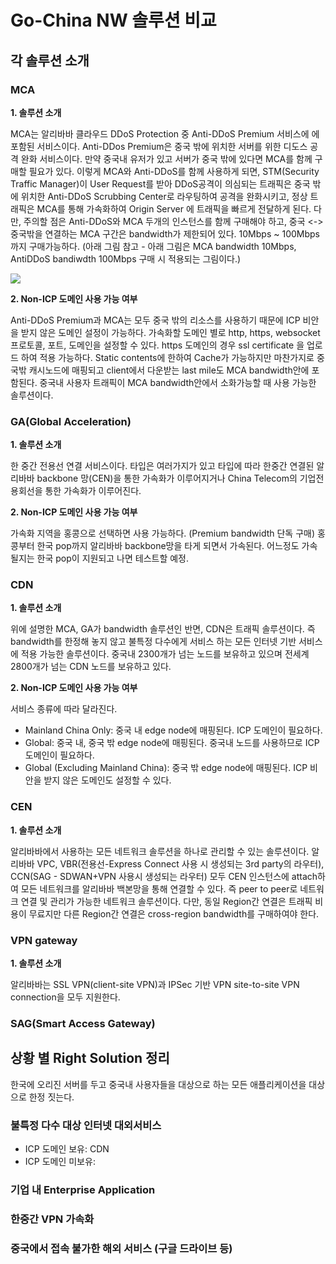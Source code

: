 # Go-China NW 솔루션 비교

## 각 솔루션 소개
### MCA
**1. 솔루션 소개**

MCA는 알리바바 클라우드 DDoS Protection 중 Anti-DDoS Premium 서비스에 에 포함된 서비스이다. Anti-DDos Premium은 중국 밖에 위치한 서버를 위한 디도스 공격 완화 서비스이다. 만약 중국내 유저가 있고 서버가 중국 밖에 있다면 MCA를 함께 구매할 필요가 있다. 이렇게 MCA와 Anti-DDoS를 함께 사용하게 되면, STM(Security Traffic Manager)이 User Request를 받아 DDoS공격이 의심되는 트래픽은 중국 밖에 위치한 Anti-DDoS Scrubbing Center로 라우팅하여 공격을 완화시키고, 정상 트래픽은 MCA를 통해 가속화하여 Origin Server 에 트래픽을 빠르게 전달하게 된다. 다만, 주의할 점은 Anti-DDoS와 MCA 두개의 인스턴스를 함께 구매해야 하고, 중국 <-> 중국밖을 연결하는 MCA 구간은 bandwidth가 제한되어 있다. 10Mbps ~ 100Mbps까지 구매가능하다. (아래 그림 참고 - 아래 그림은 MCA bandwidth 10Mbps, AntiDDoS bandiwdth 100Mbps 구매 시 적용되는 그림이다.) 

![](https://github.com/rnlduaeo/alibaba/blob/master/MCA.png?raw=true)


**2. Non-ICP 도메인 사용 가능 여부**

Anti-DDoS Premium과 MCA는 모두 중국 밖의 리소스를 사용하기 때문에 ICP 비안을 받지 않은 도메인 설정이 가능하다. 가속화할 도메인 별로 http, https, websocket 프로토콜, 포트, 도메인을 설정할 수 있다. https 도메인의 경우 ssl certificate 을 업로드 하여 적용 가능하다. Static contents에 한하여 Cache가 가능하지만 마찬가지로 중국밖 캐시노드에 매핑되고 client에서 다운받는 last mile도 MCA bandwidth안에 포함된다. 중국내 사용자 트래픽이 MCA bandwidth안에서 소화가능할 때 사용 가능한 솔루션이다. 


### GA(Global Acceleration)
**1. 솔루션 소개**

한 중간 전용선 연결 서비스이다. 타입은 여러가지가 있고 타입에 따라 한중간 연결된 알리바바 backbone 망(CEN)을 통한  가속화가 이루어지거나 China Telecom의 기업전용회선을 통한 가속화가 이루어진다. 

**2. Non-ICP 도메인 사용 가능 여부**

가속화 지역을 홍콩으로 선택하면 사용 가능하다. (Premium bandwidth 단독 구매) 홍콩부터 한국 pop까지 알리바바 backbone망을 타게 되면서 가속된다. 어느정도 가속될지는 한국 pop이 지원되고 나면 테스트할 예정.

### CDN
**1.  솔루션 소개**

위에 설명한 MCA, GA가 bandwidth 솔루션인 반면, CDN은 트래픽 솔루션이다. 즉 bandwidth를 한정해 놓지 않고 불특정 다수에게 서비스 하는 모든 인터넷 기반 서비스에 적용 가능한 솔루션이다. 중국내 2300개가 넘는 노드를 보유하고 있으며 전세계 2800개가 넘는 CDN 노드를 보유하고 있다. 

**2. Non-ICP 도메인 사용 가능 여부**

서비스 종류에 따라 달라진다. 
- Mainland China Only: 중국 내 edge node에 매핑된다. ICP 도메인이 필요하다.
- Global: 중국 내, 중국 밖 edge node에 매핑된다. 중국내 노드를 사용하므로 ICP 도메인이 필요하다.
- Global (Excluding Mainland China): 중국 밖 edge node에 매핑된다. ICP 비안을 받지 않은 도메인도 설정할 수 있다. 

### CEN
**1. 솔루션 소개**

알리바바에서 사용하는 모든 네트워크 솔루션을 하나로 관리할 수 있는 솔루션이다. 알리바바 VPC, VBR(전용선-Express Connect 사용 시 생성되는 3rd party의 라우터), CCN(SAG - SDWAN+VPN 사용시 생성되는 라우터) 모두 CEN 인스턴스에 attach하여 모든 네트워크를 알리바바 백본망을 통해 연결할 수 있다. 즉 peer to peer로 네트워크 연결 및 관리가 가능한 네트워크 솔루션이다. 다만, 동일 Region간 연결은 트래픽 비용이 무료지만 다른 Region간 연결은 cross-region bandwidth를 구매하여야 한다. 

### VPN gateway
**1. 솔루션 소개**

알리바바는 SSL VPN(client-site VPN)과 IPSec 기반 VPN site-to-site VPN connection을 모두 지원한다. 

### SAG(Smart Access Gateway)

## 상황 별 Right Solution 정리
한국에 오리진 서버를 두고 중국내 사용자들을 대상으로 하는 모든 애플리케이션을 대상으로 한정 짓는다.

### 불특정 다수 대상 인터넷 대외서비스
- ICP 도메인 보유: CDN
- ICP 도메인 미보유: 

### 기업 내 Enterprise Application

### 한중간 VPN 가속화

### 중국에서 접속 불가한 해외 서비스 (구글 드라이브 등)

### 
<!--stackedit_data:
eyJoaXN0b3J5IjpbLTE4Njg5MDY1NzksODYwMDU2NjI3LC03OT
I4MzEwNDAsLTg1NjAxMzIxMSwtMTEzMDY2NzI3NCwxOTA1OTAz
NzksLTkxNjgxODkzMiwtMTg4Mzg4MjY4LDk0Njg2NjIyNCwtMT
gyMDIzMDY5NSwtMTYyNTI0NzM4OV19
-->